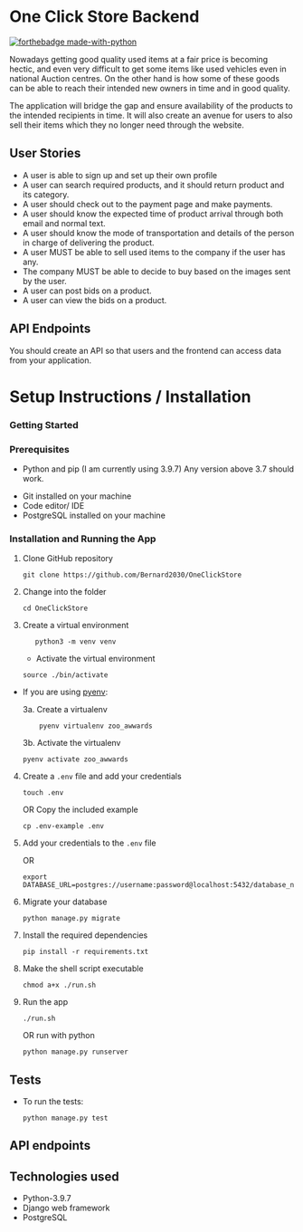 # One Click Store Backend

[![forthebadge made-with-python](http://ForTheBadge.com/images/badges/made-with-python.svg)](https://www.python.org/)

Nowadays getting good quality used items at a fair price is becoming hectic, and even very difficult to
get some items like used vehicles even in national Auction centres. On the other hand is how some of these goods can be able to reach their intended new owners in time and in good quality.

The application will bridge the gap and ensure availability of the products to the intended recipients
in time.
It will also create an avenue for users to also sell their items which they no longer need through
the website.

## User Stories 
* A user is able to sign up and set up their own profile
* A user can search required products, and it should return product and its category.
* A user should check out to the payment page and make payments.
* A user should know the expected time of  product arrival through both email and normal text.
* A user should know the mode of transportation and details of the person in charge of delivering the product.
* A user MUST be able to sell used items to the company if the user has any.
* The company MUST be able to decide to buy based on the images sent by the user.
* A user can post bids on a product.
* A user can view the bids on a product.

## API Endpoints
   You should create an API so that users and the frontend can access data from your application. 

# Setup Instructions / Installation

### Getting Started

### Prerequisites

- Python and pip (I am currently using 3.9.7) Any version above 3.7 should work.
* Git installed on your machine
* Code editor/ IDE
* PostgreSQL installed on your machine

### Installation and Running the App

1. Clone GitHub repository

    ```shell
    git clone https://github.com/Bernard2030/OneClickStore
    ```

2. Change into the folder

    ```shell
   cd OneClickStore
    ```

3. Create a virtual environment

   ```shell
      python3 -m venv venv 
   ```

    * Activate the virtual environment

   ```shell
   source ./bin/activate
   ```

* If you are using [pyenv](https://github.com/pyenv/pyenv):

  3a. Create a virtualenv

   ```
       pyenv virtualenv zoo_awwards
   ```

  3b. Activate the virtualenv

   ```
   pyenv activate zoo_awwards
   ```

4. Create a `.env` file and add your credentials

   ```
   touch .env 
   ```

   OR Copy the included example

    ```
    cp .env-example .env 
    ```

5. Add your credentials to the `.env` file
    
    OR
   ```
   export DATABASE_URL=postgres://username:password@localhost:5432/database_name
   ```

6. Migrate your database
    ```shell
    python manage.py migrate
    ```

7. Install the required dependencies

   ```shell
   pip install -r requirements.txt
   ```

8. Make the shell script executable

    ```shell
   chmod a+x ./run.sh
    ```

9. Run the app

    ```shell
   ./run.sh
    ```

   OR
   run with python

    ```shell
   python manage.py runserver
    ```

## Tests

* To run the tests:

    ```shell
  python manage.py test
    ```

## API endpoints



## Technologies used

* Python-3.9.7
* Django web framework
* PostgreSQL